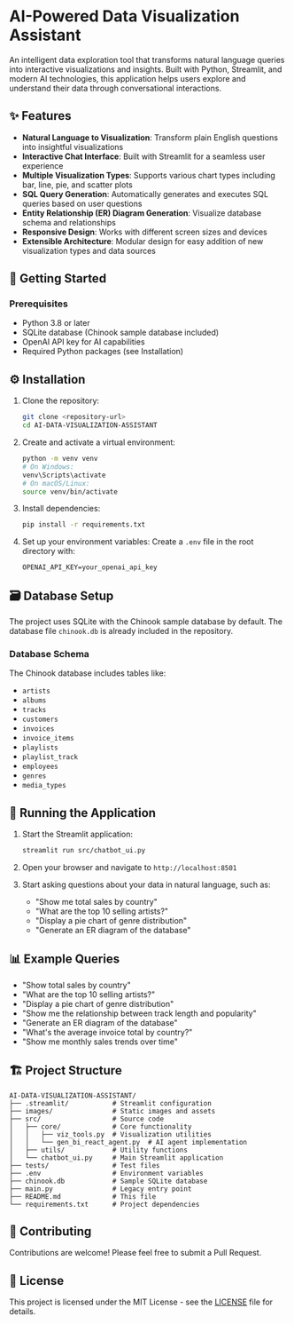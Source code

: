 # AI-Powered Data Visualization Assistant

An intelligent data exploration tool that transforms natural language queries into interactive visualizations and insights. Built with Python, Streamlit, and modern AI technologies, this application helps users explore and understand their data through conversational interactions.

## ✨ Features

- **Natural Language to Visualization**: Transform plain English questions into insightful visualizations
- **Interactive Chat Interface**: Built with Streamlit for a seamless user experience
- **Multiple Visualization Types**: Supports various chart types including bar, line, pie, and scatter plots
- **SQL Query Generation**: Automatically generates and executes SQL queries based on user questions
- **Entity Relationship (ER) Diagram Generation**: Visualize database schema and relationships
- **Responsive Design**: Works with different screen sizes and devices
- **Extensible Architecture**: Modular design for easy addition of new visualization types and data sources

## 🚀 Getting Started

### Prerequisites

- Python 3.8 or later
- SQLite database (Chinook sample database included)
- OpenAI API key for AI capabilities
- Required Python packages (see Installation)

## ⚙️ Installation

1. Clone the repository:
   ```bash
   git clone <repository-url>
   cd AI-DATA-VISUALIZATION-ASSISTANT
   ```

2. Create and activate a virtual environment:
   ```bash
   python -m venv venv
   # On Windows:
   venv\Scripts\activate
   # On macOS/Linux:
   source venv/bin/activate
   ```

3. Install dependencies:
   ```bash
   pip install -r requirements.txt
   ```

4. Set up your environment variables:
   Create a `.env` file in the root directory with:
   ```
   OPENAI_API_KEY=your_openai_api_key
   ```

## 🗃️ Database Setup

The project uses SQLite with the Chinook sample database by default. The database file `chinook.db` is already included in the repository.

### Database Schema

The Chinook database includes tables like:
- `artists`
- `albums`
- `tracks`
- `customers`
- `invoices`
- `invoice_items`
- `playlists`
- `playlist_track`
- `employees`
- `genres`
- `media_types`

## 🚀 Running the Application

1. Start the Streamlit application:
   ```bash
   streamlit run src/chatbot_ui.py
   ```

2. Open your browser and navigate to `http://localhost:8501`

3. Start asking questions about your data in natural language, such as:
   - "Show me total sales by country"
   - "What are the top 10 selling artists?"
   - "Display a pie chart of genre distribution"
   - "Generate an ER diagram of the database"

## 📊 Example Queries

- "Show total sales by country"
- "What are the top 10 selling artists?"
- "Display a pie chart of genre distribution"
- "Show me the relationship between track length and popularity"
- "Generate an ER diagram of the database"
- "What's the average invoice total by country?"
- "Show me monthly sales trends over time"

## 🏗️ Project Structure

```
AI-DATA-VISUALIZATION-ASSISTANT/
├── .streamlit/           # Streamlit configuration
├── images/               # Static images and assets
├── src/                  # Source code
│   ├── core/             # Core functionality
│   │   ├── viz_tools.py  # Visualization utilities
│   │   └── gen_bi_react_agent.py  # AI agent implementation
│   ├── utils/            # Utility functions
│   └── chatbot_ui.py     # Main Streamlit application
├── tests/                # Test files
├── .env                  # Environment variables
├── chinook.db            # Sample SQLite database
├── main.py               # Legacy entry point
├── README.md             # This file
└── requirements.txt      # Project dependencies
```

## 🤝 Contributing

Contributions are welcome! Please feel free to submit a Pull Request.

## 📄 License

This project is licensed under the MIT License - see the [LICENSE](LICENSE) file for details.
